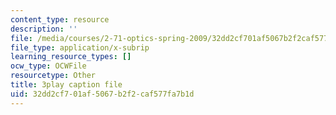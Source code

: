```yaml
---
content_type: resource
description: ''
file: /media/courses/2-71-optics-spring-2009/32dd2cf701af5067b2f2caf577fa7b1d_roATER6-1yI.vtt
file_type: application/x-subrip
learning_resource_types: []
ocw_type: OCWFile
resourcetype: Other
title: 3play caption file
uid: 32dd2cf7-01af-5067-b2f2-caf577fa7b1d
---
```

